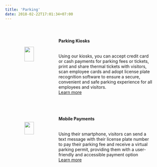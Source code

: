 ```yaml
---
title: 'Parking'
date: 2018-02-22T17:01:34+07:00
---
```


<style>
.smallimg {
    display: block; 
    margin-left: auto; 
    margin-right: auto; 
    margin-top: auto; 
    margin-bottom: auto;
}

.row {
  display: flex;
  flex-direction: row;
  flex-wrap: wrap;
  width: 100%;
  margin: 20px;
}

.coltext {
  display: flex;
  flex-direction: column;
  flex-basis: 100%;
  flex: 2;
  padding-right: 40px;
}

.colimg {
  display: flex;
  flex-direction: column;
  flex-basis: 100%;
  flex: 1;
}
</style>

<div class='row'> <!-- Parking Kiosks -->
    <div class='colimg'>
        <img src='/images/products/parkingkiosk.webp' width="45%" loading="lazy" class='smallimg'>
    </div>
    <div class='coltext'>
        <br>
        <h4>Parking Kiosks</h4>
        <p>
            Using our kiosks, you can accept credit card or cash payments for parking fees or tickets, print and share thermal tickets with visitors, scan employee cards and adopt license plate recognition software to ensure a secure, convenient and safe parking experience for all employees and visitors.
            <br>
            <a href="/contact/">Learn more</a>
        </p>
    </div>
</div>
<div class='row'> <!-- Mobile Payments -->
    <div class='colimg'>
        <img src='/images/products/parkingpayment.webp' width="45%" loading="lazy" class='smallimg'>
    </div>
    <div class='coltext'>
        <br>
        <h4>Mobile Payments</h4>
        <p>
            Using their smartphone, visitors can send a text message with their license plate number to pay their parking fee and receive a virtual parking permit, providing them with a user-friendly and accessible payment option
            <br>
            <a href="/contact/">Learn more</a>
        </p>
    </div>
</div>